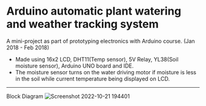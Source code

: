 # Arduino automatic plant watering and weather tracking system
A mini-project as part of prototyping electronics with Arduino course. (Jan 2018 - Feb 2018) 

- Made using 16x2 LCD, DHT11(Temp sensor), 5V Relay, YL38(Soil moisture sensor), Arduino UNO board and IDE.
- The moisture sensor turns on the water driving motor if moisture is less in the soil while current temperature being displayed on LCD.

---
Block Diagram
![Screenshot 2022-10-21 194401](https://user-images.githubusercontent.com/40416883/197305667-4ba70848-cdbf-4c29-afe5-3782cfade2a8.png)
